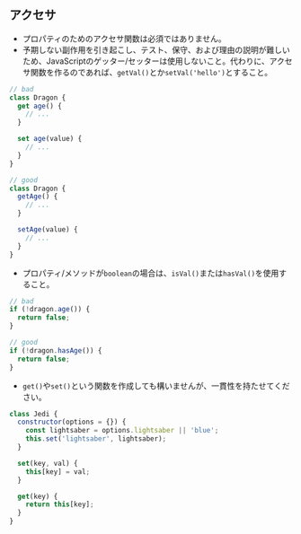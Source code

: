 ## アクセサ

* プロパティのためのアクセサ関数は必須ではありません。
* 予期しない副作用を引き起こし、テスト、保守、および理由の説明が難しいため、JavaScriptのゲッター/セッターは使用しないこと。代わりに、アクセサ関数を作るのであれば、`getVal()`とか`setVal('hello')`とすること。
```js 
// bad
class Dragon {
  get age() {
    // ...
  }

  set age(value) {
    // ...
  }
}

// good
class Dragon {
  getAge() {
    // ...
  }

  setAge(value) {
    // ...
  }
}
```
* プロパティ/メソッドが`boolean`の場合は、`isVal()`または`hasVal()`を使用すること。
```js
// bad
if (!dragon.age()) {
  return false;
}

// good
if (!dragon.hasAge()) {
  return false;
}
```
* `get()`や`set()`という関数を作成しても構いませんが、一貫性を持たせてください。
```js
class Jedi {
  constructor(options = {}) {
    const lightsaber = options.lightsaber || 'blue';
    this.set('lightsaber', lightsaber);
  }

  set(key, val) {
    this[key] = val;
  }

  get(key) {
    return this[key];
  }
}
```